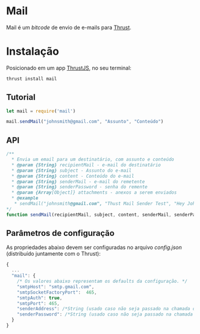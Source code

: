 Mail
===============

Mail é um *bitcode* de envio de e-mails para [Thrust](https://gitlab.com/thrustjs/thrust-seed).

# Instalação

Posicionado em um app [ThrustJS](https://github.com/thrustjs/thrust), no seu terminal:

```bash
thrust install mail
```

## Tutorial
```javascript
let mail = require('mail')

mail.sendMail("johnsmith@gmail.com", "Assunto", "Conteúdo")
```

## API

```javascript
/**
  * Envia um email para um destinatário, com assunto e conteúdo
  * @param {String} recipientMail - e-mail do destinatário
  * @param {String} subject - Assunto do e-mail
  * @param {String} content - Conteúdo do e-mail
  * @param {String} senderMail - e-mail do remetente
  * @param {String} senderPassword - senha do remente
  * @param {Array[Object]} attachments - anexos a serem enviados
  * @example
   * sendMail("johnsmith@gmail.com", "Thust Mail Sender Test", "Hey John, how're u?", undefined, [{bytes: byte[], contentType: 'application/pdf', fileName: 'relatorio.pdf'}])
*/
function sendMail(recipientMail, subject, content, senderMail, senderPassword, attachments)
```

## Parâmetros de configuração
As propriedades abaixo devem ser configuradas no arquivo *config.json* (distribuído juntamente com o Thrust):

``` javascript
{
  ...
  "mail": {
    /* Os valores abaixo representam os defaults da configuração. */
    "smtpHost": "smtp.gmail.com",
    "smtpSocketFactoryPort":  465,
    "smtpAuth": true,
    "smtpPort": 465,
    "senderAddress": /*String (usado caso não seja passado na chamada do sendMail)*/,
    "senderPassword": /*String (usado caso não seja passado na chamada do sendMail)*/
  }
}
```
